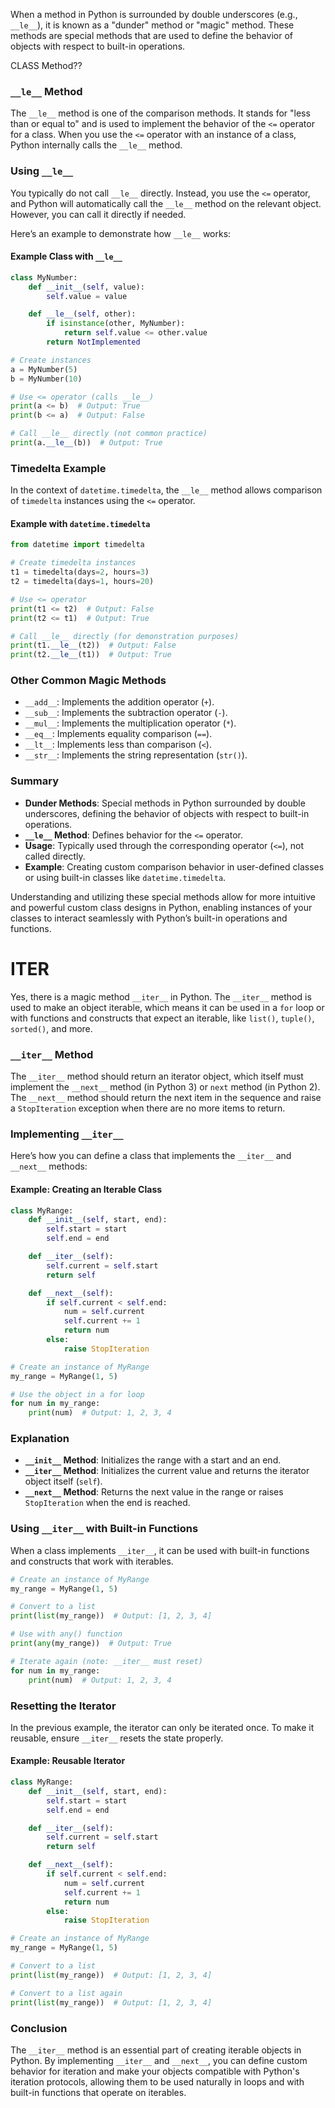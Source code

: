 When a method in Python is surrounded by double underscores (e.g., `__le__`), it is known as a "dunder" method or "magic" method. These methods are special methods that are used to define the behavior of objects with respect to built-in operations. 

CLASS Method?? 

### `__le__` Method

The `__le__` method is one of the comparison methods. It stands for "less than or equal to" and is used to implement the behavior of the `<=` operator for a class. When you use the `<=` operator with an instance of a class, Python internally calls the `__le__` method.

### Using `__le__`

You typically do not call `__le__` directly. Instead, you use the `<=` operator, and Python will automatically call the `__le__` method on the relevant object. However, you can call it directly if needed.

Here’s an example to demonstrate how `__le__` works:

#### Example Class with `__le__`

```python
class MyNumber:
    def __init__(self, value):
        self.value = value

    def __le__(self, other):
        if isinstance(other, MyNumber):
            return self.value <= other.value
        return NotImplemented

# Create instances
a = MyNumber(5)
b = MyNumber(10)

# Use <= operator (calls __le__)
print(a <= b)  # Output: True
print(b <= a)  # Output: False

# Call __le__ directly (not common practice)
print(a.__le__(b))  # Output: True
```

### Timedelta Example

In the context of `datetime.timedelta`, the `__le__` method allows comparison of `timedelta` instances using the `<=` operator.

#### Example with `datetime.timedelta`

```python
from datetime import timedelta

# Create timedelta instances
t1 = timedelta(days=2, hours=3)
t2 = timedelta(days=1, hours=20)

# Use <= operator
print(t1 <= t2)  # Output: False
print(t2 <= t1)  # Output: True

# Call __le__ directly (for demonstration purposes)
print(t1.__le__(t2))  # Output: False
print(t2.__le__(t1))  # Output: True
```

### Other Common Magic Methods

- `__add__`: Implements the addition operator (`+`).
- `__sub__`: Implements the subtraction operator (`-`).
- `__mul__`: Implements the multiplication operator (`*`).
- `__eq__`: Implements equality comparison (`==`).
- `__lt__`: Implements less than comparison (`<`).
- `__str__`: Implements the string representation (`str()`).

### Summary

- **Dunder Methods**: Special methods in Python surrounded by double underscores, defining the behavior of objects with respect to built-in operations.
- **`__le__` Method**: Defines behavior for the `<=` operator.
- **Usage**: Typically used through the corresponding operator (`<=`), not called directly.
- **Example**: Creating custom comparison behavior in user-defined classes or using built-in classes like `datetime.timedelta`.

Understanding and utilizing these special methods allow for more intuitive and powerful custom class designs in Python, enabling instances of your classes to interact seamlessly with Python’s built-in operations and functions.

# ITER

Yes, there is a magic method `__iter__` in Python. The `__iter__` method is used to make an object iterable, which means it can be used in a `for` loop or with functions and constructs that expect an iterable, like `list()`, `tuple()`, `sorted()`, and more.

### `__iter__` Method

The `__iter__` method should return an iterator object, which itself must implement the `__next__` method (in Python 3) or `next` method (in Python 2). The `__next__` method should return the next item in the sequence and raise a `StopIteration` exception when there are no more items to return.

### Implementing `__iter__`

Here’s how you can define a class that implements the `__iter__` and `__next__` methods:

#### Example: Creating an Iterable Class

```python
class MyRange:
    def __init__(self, start, end):
        self.start = start
        self.end = end

    def __iter__(self):
        self.current = self.start
        return self

    def __next__(self):
        if self.current < self.end:
            num = self.current
            self.current += 1
            return num
        else:
            raise StopIteration

# Create an instance of MyRange
my_range = MyRange(1, 5)

# Use the object in a for loop
for num in my_range:
    print(num)  # Output: 1, 2, 3, 4
```

### Explanation

- **`__init__` Method**: Initializes the range with a start and an end.
- **`__iter__` Method**: Initializes the current value and returns the iterator object itself (`self`).
- **`__next__` Method**: Returns the next value in the range or raises `StopIteration` when the end is reached.

### Using `__iter__` with Built-in Functions

When a class implements `__iter__`, it can be used with built-in functions and constructs that work with iterables.

```python
# Create an instance of MyRange
my_range = MyRange(1, 5)

# Convert to a list
print(list(my_range))  # Output: [1, 2, 3, 4]

# Use with any() function
print(any(my_range))  # Output: True

# Iterate again (note: __iter__ must reset)
for num in my_range:
    print(num)  # Output: 1, 2, 3, 4
```

### Resetting the Iterator

In the previous example, the iterator can only be iterated once. To make it reusable, ensure `__iter__` resets the state properly.

#### Example: Reusable Iterator

```python
class MyRange:
    def __init__(self, start, end):
        self.start = start
        self.end = end

    def __iter__(self):
        self.current = self.start
        return self

    def __next__(self):
        if self.current < self.end:
            num = self.current
            self.current += 1
            return num
        else:
            raise StopIteration

# Create an instance of MyRange
my_range = MyRange(1, 5)

# Convert to a list
print(list(my_range))  # Output: [1, 2, 3, 4]

# Convert to a list again
print(list(my_range))  # Output: [1, 2, 3, 4]
```

### Conclusion

The `__iter__` method is an essential part of creating iterable objects in Python. By implementing `__iter__` and `__next__`, you can define custom behavior for iteration and make your objects compatible with Python's iteration protocols, allowing them to be used naturally in loops and with built-in functions that operate on iterables.